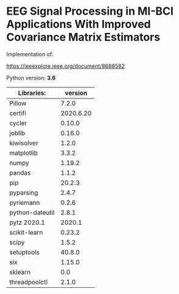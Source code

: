 # EEG Signal Processing in MI-BCI Applications With Improved Covariance Matrix Estimators
Implementation of:

https://ieeexplore.ieee.org/document/8688582

Python version: **3.6**

**Libraries:** |  version
-------------- | ---------
Pillow	         |  7.2.0	
certifi	         | 2020.6.20	
cycler	         |  0.10.0	
joblib	         |  0.16.0	
kiwisolver	     | 1.2.0
matplotlib	     |  3.3.2
numpy	           |   1.19.2
pandas           |   1.1.2
pip	             |  20.2.3
pyparsing	       |  2.4.7
pyriemann	       |  0.2.6
python-dateutil	 | 2.8.1
pytz	2020.1	   | 2020.1
scikit-learn	   | 0.23.2
scipy	           | 1.5.2
setuptools	     | 40.8.0
six	             | 1.15.0
sklearn	         | 0.0
threadpoolctl	   | 2.1.0
